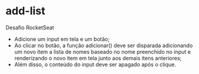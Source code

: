 # add-list
Desafio RocketSeat

 - Adicione um input em tela e um botão;
 - Ao clicar no botão, a função adicionar() deve ser disparada adicionando um novo item a lista de nomes baseado no nome preenchido no input e renderizando o novo item em tela junto aos demais itens anteriores;
 - Além disso, o conteúdo do input deve ser apagado após o clique.

